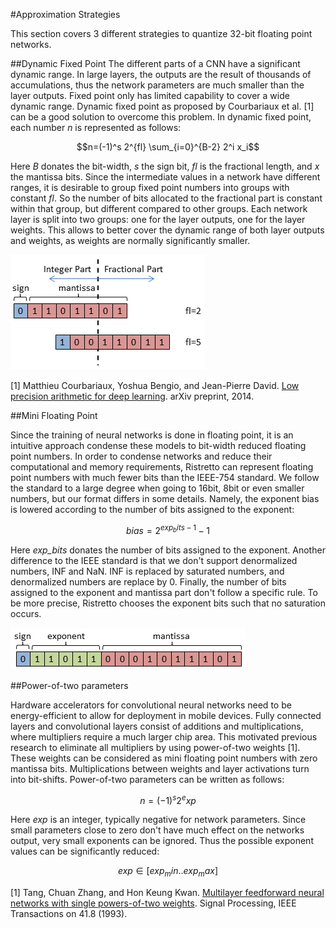 #Approximation Strategies

This section covers 3 different strategies to quantize 32-bit floating point networks.

##Dynamic Fixed Point
The different parts of a CNN have a significant dynamic range. In large layers, the outputs are the result of thousands of accumulations, thus the network parameters are much smaller than the layer outputs. Fixed point only has limited capability to cover a wide dynamic range. Dynamic fixed point as proposed by Courbariaux et al. [1] can be a good solution to overcome this problem. In dynamic fixed point, each number *n* is represented as follows:

$$n=(-1)^s 2^{fl} \sum_{i=0}^{B-2} 2^i x_i$$

Here *B* donates the bit-width, *s* the sign bit, *fl* is the fractional length, and *x* the mantissa bits. Since the intermediate values in a network have different ranges, it is desirable to group fixed point numbers into groups with constant *fl*. So the number of bits allocated to the fractional part is constant within that group, but different compared to other groups. Each network layer is split into two groups: one for the layer outputs, one for the layer weights. This allows to better cover the dynamic range of both layer outputs and weights, as weights are normally significantly smaller.

![Dynamic Fixed Point](dynamic_fixed_point.png "Dynamic Fixed Point")

[1] Matthieu Courbariaux, Yoshua Bengio, and Jean-Pierre David. [Low precision arithmetic for deep learning](http://arxiv.org/abs/1412.7024). arXiv preprint, 2014.

##Mini Floating Point

Since the training of neural networks is done in floating point, it is an intuitive approach condense these models to bit-width reduced floating point numbers. In order to condense networks and reduce their computational and memory requirements, Ristretto can represent floating point numbers with much fewer bits than the IEEE-754
standard. We follow the standard to a large degree when going to 16bit, 8bit or even
smaller numbers, but our format differs in some details. Namely, the exponent bias is
lowered according to the number of bits assigned to the exponent:

$$bias=2^{exp_bits-1}-1$$

Here *exp_bits* donates the number of bits assigned to the exponent. Another difference to
the IEEE standard is that we don't support denormalized numbers, INF and NaN. INF is
replaced by saturated numbers, and denormalized numbers are replace by 0. Finally, the
number of bits assigned to the exponent and mantissa part don't follow a specific rule. To
be more precise, Ristretto chooses the exponent bits such that no saturation occurs.

![Mini Floating Point](mini_floating_point.png "Mini Floating Point")

##Power-of-two parameters

Hardware accelerators for convolutional neural networks need to be energy-efficient to
allow for deployment in mobile devices. Fully connected layers and convolutional layers
consist of additions and multiplications, where multipliers require a much larger chip
area. This motivated previous research to eliminate all multipliers by using power-of-two
weights [1]. These weights can be considered as mini floating point numbers with zero
mantissa bits. Multiplications between weights and layer activations turn into bit-shifts. Power-of-two parameters can be written as follows:

$$n=(-1)^s 2^exp$$

Here *exp* is an integer, typically negative for network parameters. Since small parameters close to zero don't have much effect on the networks output, very small exponents can be ignored. Thus the possible exponent values can be significantly reduced:

$$exp \in [exp_min .. exp_max]$$

[1] Tang, Chuan Zhang, and Hon Keung Kwan. [Multilayer feedforward neural
networks with single powers-of-two weights](http://ieeexplore.ieee.org/xpl/abstractAuthors.jsp?arnumber=229903). Signal Processing, IEEE Transactions on
41.8 (1993).
